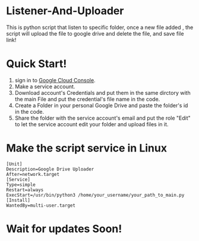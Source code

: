 # Listener-And-Uploader
This is python script that listen to specific folder, once a new file added , the script will upload the file to google drive and delete the file, and save file link!


# Quick Start!

1. sign in to [Google Cloud Console](https://console.cloud.google.com/).
2. Make a service account.
3. Download account's Credentials and put them in the same dirctory with the main File and put the credential's file name in the code.
4. Create a Folder in your personal Google Drive and paste the folder's id in the code.
5. Share the folder with the service account's email and put the role "Edit" to let the service account edit your folder and upload files in it.


# Make the script service in Linux

```
[Unit]
Description=Google Drive Uploader
After=network.target
[Service]
Type=simple
Restart=always
ExecStart=/usr/bin/python3 /home/your_username/your_path_to_main.py
[Install]
WantedBy=multi-user.target
```

# Wait for updates Soon!